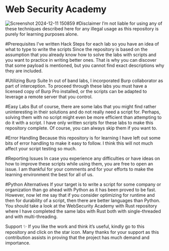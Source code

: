 # Web Security Academy
![Screenshot 2024-12-11 150859](https://github.com/user-attachments/assets/358a8d6e-e362-480e-8477-c12753c9e6e4)
#Disclaimer
I’m not liable for using any of these techniques described here for any illegal usage as this repository is purely for learning purposes alone.

#Prerequisites
I’ve written Hack Steps for each lab so you have an idea of what to type to write the scripts Since the repository is based on the assumption that you already know how to solve the labs with scripts and you want to practice in writing better ones. That is why you can discover that some payload is mentioned, but you cannot find exact descriptions why they are included.

#Utilizing Burp Suite
In out of band labs, I incorporated Burp collaborator as part of interception. To proceed through these labs you must have a licensed copy of Burp Pro installed, or the scripts can be adapted to leverage a remote server that you control.

#Easy Labs
But of course, there are some labs that you might find rather uninteresting in their solutions and do not really need a script for. Perhaps, solving them with no script might even be more efficient than attempting to do it with a script. I have only written scripts for these labs to make this repository complete. Of course, you can always skip them if you want to.

#Error Handling
Because this repository is for learning I have left out some bits of error handling to make it easy to follow. I think this will not much affect your script testing so much.

#Reporting Issues
In case you experience any difficulties or have ideas on how to improve these scripts while using them, you are free to open an issue. I am thankful for your comments and for your efforts to make the learning environment the best for all of us.

#Python Alternatives
If your target is to write a script for some company or organization than go ahead with Python as it has been proved to be fast. However, now let me say that if you consider optimizing for runtime and then for durability of a script, then there are better languages than Python. You should take a look at the WebSecurity Academy with Rust repository where I have completed the same labs with Rust both with single-threaded and with multi-threading.

Support ✨
If you like the work and think it’s useful, kindly go to this repository and click on the star icon. Many thanks for your support as this contribution assists in proving that the project has much demand and importance.
